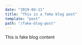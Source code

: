 ```yaml
---
date: "2019-04-11"
title: "This is a fake blog post"
template: "post"
path: "/fake-blog-post"
---
```


This is fake blog content
